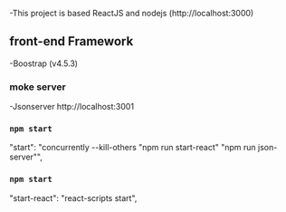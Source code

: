 -This project is based ReactJS and nodejs (http://localhost:3000)

## front-end Framework
-Boostrap (v4.5.3)

### moke server
-Jsonserver http://localhost:3001

### `npm start`
"start": "concurrently --kill-others \"npm run start-react\" \"npm run json-server\"",

### `npm start`
"start-react": "react-scripts start",

